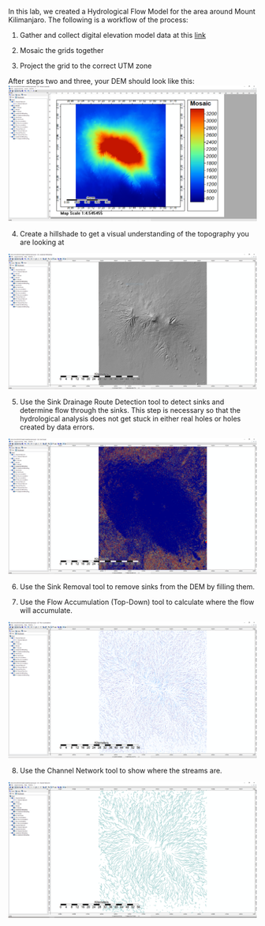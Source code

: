 In this lab, we created a Hydrological Flow Model for the area around Mount Kilimanjaro. The following is a workflow of the process:

1. Gather and collect digital elevation model data at this [link]( https://search.earthdata.nasa.gov/)

2. Mosaic the grids together

3. Project the grid to the correct UTM zone

After steps two and three, your DEM should look like this:
![DEM](DEM.PNG)

4. Create a hillshade to get a visual understanding of the topography you are looking at

![Hillshade](Analytical_hillshading2.PNG)

5. Use the Sink Drainage Route Detection tool to detect sinks and determine flow through the sinks. This step is necessary so that the hydrological analysis does not get stuck in either real holes or holes created by data errors.

![Sink Drainage](Sink_Drainage_route.PNG)

6. Use the Sink Removal tool to remove sinks from the DEM by filling them.

7. Use the Flow Accumulation (Top-Down) tool to calculate where the flow will accumulate.

![Flow Accumulation](Flow_Accumulation.PNG)

8. Use the Channel Network tool to show where the streams are.

![Channel_Network](Channel_network.PNG)
